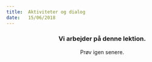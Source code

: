 ```yaml
---
title:  Aktiviteter og dialog
date:   15/06/2018
---
```


### <center>Vi arbejder på denne lektion.</center>
<center>Prøv igen senere.</center>